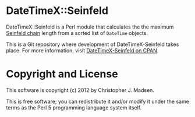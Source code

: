DateTimeX::Seinfeld
===================

DateTimeX::Seinfeld is a Perl module that calculates the the maximum [Seinfeld chain](http://lifehacker.com/281626/jerry-seinfelds-productivity-secret) length from a sorted list of `DateTime` objects.

This is a Git repository where development of DateTimeX-Seinfeld takes place.  For more information, visit [DateTimeX-Seinfeld on CPAN](http://search.cpan.org/dist/DateTimeX-Seinfeld/).



Copyright and License
=====================

This software is copyright (c) 2012 by Christopher J. Madsen.

This is free software; you can redistribute it and/or modify it under
the same terms as the Perl 5 programming language system itself.
